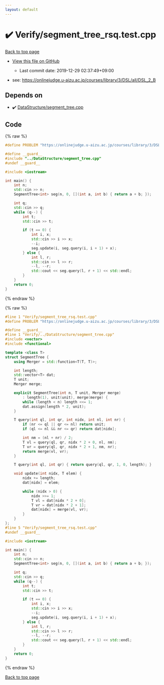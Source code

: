 ```yaml
---
layout: default
---
```


<!-- mathjax config similar to math.stackexchange -->
<script type="text/javascript" async
  src="https://cdnjs.cloudflare.com/ajax/libs/mathjax/2.7.5/MathJax.js?config=TeX-MML-AM_CHTML">
</script>
<script type="text/x-mathjax-config">
  MathJax.Hub.Config({
    TeX: { equationNumbers: { autoNumber: "AMS" }},
    tex2jax: {
      inlineMath: [ ['$','$'] ],
      processEscapes: true
    },
    "HTML-CSS": { matchFontHeight: false },
    displayAlign: "left",
    displayIndent: "2em"
  });
</script>

<script type="text/javascript" src="https://cdnjs.cloudflare.com/ajax/libs/jquery/3.4.1/jquery.min.js"></script>
<script src="https://cdn.jsdelivr.net/npm/jquery-balloon-js@1.1.2/jquery.balloon.min.js" integrity="sha256-ZEYs9VrgAeNuPvs15E39OsyOJaIkXEEt10fzxJ20+2I=" crossorigin="anonymous"></script>
<script type="text/javascript" src="../../assets/js/copy-button.js"></script>
<link rel="stylesheet" href="../../assets/css/copy-button.css" />


# :heavy_check_mark: Verify/segment_tree_rsq.test.cpp

<a href="../../index.html">Back to top page</a>

* <a href="{{ site.github.repository_url }}/blob/master/Verify/segment_tree_rsq.test.cpp">View this file on GitHub</a>
    - Last commit date: 2019-12-29 02:37:49+09:00


* see: <a href="https://onlinejudge.u-aizu.ac.jp/courses/library/3/DSL/all/DSL_2_B">https://onlinejudge.u-aizu.ac.jp/courses/library/3/DSL/all/DSL_2_B</a>


## Depends on

* :heavy_check_mark: <a href="../../library/DataStructure/segment_tree.cpp.html">DataStructure/segment_tree.cpp</a>


## Code

<a id="unbundled"></a>
{% raw %}
```cpp
#define PROBLEM "https://onlinejudge.u-aizu.ac.jp/courses/library/3/DSL/all/DSL_2_B"

#define __guard__
#include "../DataStructure/segment_tree.cpp"
#undef __guard__

#include <iostream>

int main() {
    int n;
    std::cin >> n;
    SegmentTree<int> seg(n, 0, [](int a, int b) { return a + b; });

    int q;
    std::cin >> q;
    while (q--) {
        int t;
        std::cin >> t;

        if (t == 0) {
            int i, x;
            std::cin >> i >> x;
            --i;
            seg.update(i, seg.query(i, i + 1) + x);
        } else {
            int l, r;
            std::cin >> l >> r;
            --l, --r;
            std::cout << seg.query(l, r + 1) << std::endl;
        }
    }
    return 0;
}

```
{% endraw %}

<a id="bundled"></a>
{% raw %}
```cpp
#line 1 "Verify/segment_tree_rsq.test.cpp"
#define PROBLEM "https://onlinejudge.u-aizu.ac.jp/courses/library/3/DSL/all/DSL_2_B"

#define __guard__
#line 1 "Verify/../DataStructure/segment_tree.cpp"
#include <vector>
#include <functional>

template <class T>
struct SegmentTree {
    using Merger = std::function<T(T, T)>;

    int length;
    std::vector<T> dat;
    T unit;
    Merger merge;

    explicit SegmentTree(int n, T unit, Merger merge)
        : length(1), unit(unit), merge(merge) {
        while (length < n) length <<= 1;
        dat.assign(length * 2, unit);
    }

    T query(int ql, int qr, int nidx, int nl, int nr) {
        if (nr <= ql || qr <= nl) return unit;
        if (ql <= nl && nr <= qr) return dat[nidx];

        int nm = (nl + nr) / 2;
        T vl = query(ql, qr, nidx * 2 + 0, nl, nm);
        T vr = query(ql, qr, nidx * 2 + 1, nm, nr);
        return merge(vl, vr);
    }

    T query(int ql, int qr) { return query(ql, qr, 1, 0, length); }

    void update(int nidx, T elem) {
        nidx += length;
        dat[nidx] = elem;

        while (nidx > 0) {
            nidx >>= 1;
            T vl = dat[nidx * 2 + 0];
            T vr = dat[nidx * 2 + 1];
            dat[nidx] = merge(vl, vr);
        }
    }
};
#line 5 "Verify/segment_tree_rsq.test.cpp"
#undef __guard__

#include <iostream>

int main() {
    int n;
    std::cin >> n;
    SegmentTree<int> seg(n, 0, [](int a, int b) { return a + b; });

    int q;
    std::cin >> q;
    while (q--) {
        int t;
        std::cin >> t;

        if (t == 0) {
            int i, x;
            std::cin >> i >> x;
            --i;
            seg.update(i, seg.query(i, i + 1) + x);
        } else {
            int l, r;
            std::cin >> l >> r;
            --l, --r;
            std::cout << seg.query(l, r + 1) << std::endl;
        }
    }
    return 0;
}

```
{% endraw %}

<a href="../../index.html">Back to top page</a>

